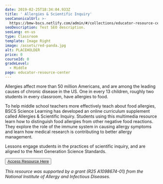 ```yaml
---
date: 2019-02-25T18:34:04.933Z
title: ' Allergies & Scientific Inquiry'
seoCanonicalUrl: >-
  https://bmw-bscs.netlify.com/admin/#/collections/educator-resource-center/allergies
seoDescription: Test SEO description.
seoLang: en-us
type: Classroom
template: Image Right
image: /assets/red-panda.jpg
alt: PLACEHOLDER
price: 0
courseId: 0
gradeLevel:
  - Middle
page: educator-resource-center
---
```

Allergies affect more than 50 million Americans, and are among the leading causes of chronic disease in the US. One in every 13 children, roughly two students in every classroom, have allergies to food.  

To help middle school teachers more effectively teach about food allergies, BSCS Science Learning has developed an online curriculum supplement called Allergies & Scientific Inquiry. Students using this multimedia resource learn how to distinguish food allergies from other negative food reactions. They explore the role of the immune system in causing allergy symptoms and learn how medical research is contributing to better allergy management. 

Lessons engage students in the practices of scientific inquiry, and are aligned to the Next Generation Science Standards.  

<button class="btn btn-primary"><a href="http://allergies.bscs.org/" target="_blank">Access Resource Here</a></button>

_This resource was supported by a grant (R25 A1098674-01) from the National Institute of Allergy and Infectious Diseases._
